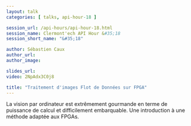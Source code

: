 ```yaml
---
layout: talk
categories: [ talks, api-hour-18 ]

session_url: /api-hours/api-hour-18.html
session_name: Clermont'ech API Hour &#35;18
session_short_name: "&#35;18"

author: Sébastien Caux
author_url:
author_image:

slides_url:
video: 2NpAdx3C0j8

title: "Traitement d'images Flot de Données sur FPGA"
---
```


La vision par ordinateur est extrêmement gourmande en terme de puissance de
calcul et difficilement embarquable. Une introduction à une méthode adaptée aux
FPGAs.
